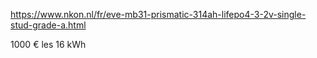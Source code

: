https://www.nkon.nl/fr/eve-mb31-prismatic-314ah-lifepo4-3-2v-single-stud-grade-a.html

1000 € les 16 kWh